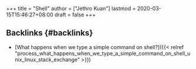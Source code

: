 +++
title = "Shell"
author = ["Jethro Kuan"]
lastmod = 2020-03-15T15:46:27+08:00
draft = false
+++

## Backlinks {#backlinks}

- [What happens when we type a simple command on shell?]({{< relref "process_what_happens_when_we_type_a_simple_command_on_shell_unix_linux_stack_exchange" >}})
